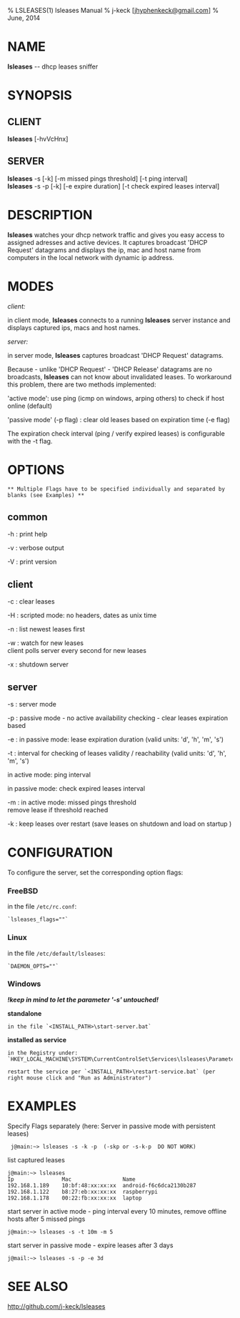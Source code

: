 % LSLEASES(1) lsleases Manual 
% j-keck [jhyphenkeck@gmail.com]
% June, 2014
  
# NAME

**lsleases** -- dhcp leases sniffer


   
# SYNOPSIS

## CLIENT
  
**lsleases** [-hvVcHnx] 

## SERVER
  
**lsleases** -s [-k]  [-m missed pings threshold]  [-t ping interval]\
**lsleases** -s -p [-k]  [-e expire duration]  [-t check expired leases interval]
  
  
# DESCRIPTION

**lsleases** watches your dhcp network traffic and gives you easy access to assigned adresses and active devices.
It captures broadcast 'DHCP Request' datagrams and displays the ip, mac and host name from computers in the local network with dynamic ip address.

  

# MODES

*client:*

in client mode, **lsleases** connects to a running **lsleases** server instance and displays captured ips, macs and host names. 


*server:*

in server mode, **lsleases** captures broadcast 'DHCP Request' datagrams.



Because - unlike 'DHCP Request' - 'DHCP Release' datagrams are no broadcasts, **lsleases** can not know about invalidated leases. To workaround this problem, there are two methods implemented:

'active mode': use ping (icmp on windows, arping others) to check if host online (default)



'passive mode'  (-p flag) : clear old leases based on expiration time (-e flag)

The expiration check interval (ping / verify expired leases) is configurable with the -t flag.


  
# OPTIONS
    ** Multiple Flags have to be specified individually and separated by blanks (see Examples) **
## common
-h
:    print help
  
-v
:    verbose output
  
-V
:    print version

    
## client
-c
:    clear leases

-H
:    scripted mode: no headers, dates as unix time
  
-n
:    list newest leases first

-w
:    watch for new leases\
client polls server every second for new leases  
  

-x
:    shutdown server

    
## server
-s
:    server mode

-p
:    passive mode - no active availability checking - clear leases expiration based

-e
:   in passive mode: lease expiration duration (valid units: 'd', 'h', 'm', 's') 
  
-t
:   interval for checking of leases validity / reachability (valid units: 'd', 'h', 'm', 's') 

in active mode: ping interval

in passive mode: check expired leases interval

-m
:   in active mode: missed pings threshold \
remove lease if threshold reached

-k
:   keep leases over restart (save leases on shutdown and load on startup )


# CONFIGURATION
  
To configure the server, set the corresponding option flags:

### FreeBSD
  in the file `/etc/rc.conf`:

    `lsleases_flags=""`

### Linux
  in the file `/etc/default/lsleases`:

    `DAEMON_OPTS=""`

### Windows
  ***!keep in mind to let the parameter '-s' untouched!***

  **standalone**
  
    in the file `<INSTALL_PATH>\start-server.bat`

  **installed as service**
  
    in the Registry under: `HKEY_LOCAL_MACHINE\SYSTEM\CurrentControlSet\Services\lsleases\Parameters\AppParameters`

    restart the service per `<INSTALL_PATH>\restart-service.bat` (per right mouse click and "Run as Administrator")

# EXAMPLES


Specify Flags separately (here: Server in passive mode with persistent leases) 

     j@main:~> lsleases -s -k -p  (-skp or -s-k-p  DO NOT WORK)
    
    
list captured leases
  
    j@main:~> lsleases
    Ip               Mac                Name
    192.168.1.189    10:bf:48:xx:xx:xx  android-f6c6dca2130b287
    192.168.1.122    b8:27:eb:xx:xx:xx  raspberrypi
    192.168.1.178    00:22:fb:xx:xx:xx  laptop

  
start server in active mode - ping interval every 10 minutes, remove offline hosts after 5 missed pings

    j@main:~> lsleases -s -t 10m -m 5

  
start server in passive mode - expire leases after 3 days

    j@mail:~> lsleases -s -p -e 3d



# SEE ALSO

  http://github.com/j-keck/lsleases

